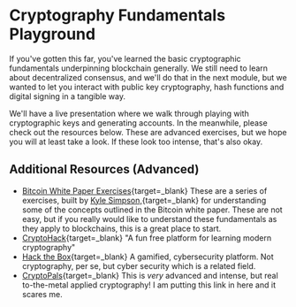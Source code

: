  Cryptography Fundamentals Playground
====================================

  If you've gotten this far, you've learned the basic cryptographic fundamentals underpinning blockchain generally. We still need to learn about decentralized consensus, and we'll do that in the next module, but we wanted to let you interact with public key cryptography, hash functions and digital signing in a tangible way.

 We'll have a live presentation where we walk through playing with cryptographic keys and generating accounts. In the meanwhile, please check out the resources below. These are advanced exercises, but we hope you will at least take a look. If these look too intense, that's also okay.

   Additional Resources (Advanced)
-------------------------------

 - [Bitcoin White Paper Exercises](https://github.com/cooganb/bitcoin-whitepaper-exercises){target=_blank} These are a series of exercises, built by [Kyle Simpson,](https://github.com/getify){target=_blank} for understanding some of the concepts outlined in the Bitcoin white paper. These are not easy, but if you really would like to understand these fundamentals as they apply to blockchains, this is a great place to start.
 - [CryptoHack](https://cryptohack.org/){target=_blank} "A fun free platform for learning modern cryptography"
 - [Hack the Box](https://app.hackthebox.eu/){target=_blank} A gamified, cybersecurity platform. Not cryptography, per se, but cyber security which is a related field.
 - [CryptoPals](https://cryptopals.com/){target=_blank} This is *very* advanced and intense, but real to-the-metal applied cryptography! I am putting this link in here and it scares me.
 